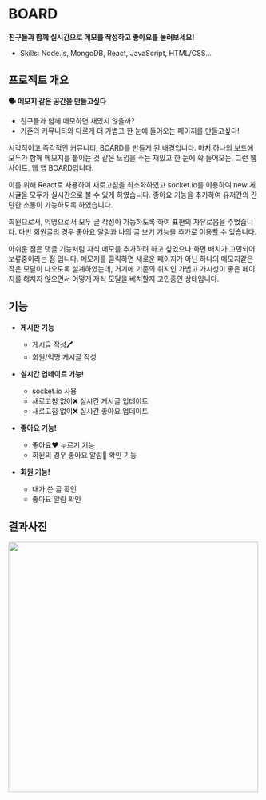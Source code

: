 # BOARD
**친구들과 함께 실시간으로 메모를 작성하고 좋아요를 눌러보세요!**
- Skills: Node.js, MongoDB, React, JavaScript, HTML/CSS...

## 프로젝트 개요
**🗣 메모지 같은 공간을 만들고싶다**
- 친구들과 함께 메모하면 재밌지 않을까?
- 기존의 커뮤니티와 다르게 더 가볍고 한 눈에 들어오는 페이지를 만들고싶다!

시각적이고 즉각적인 커뮤니티, BOARD를 만들게 된 배경입니다. 마치 하나의 보드에 모두가 함께 메모지를 붙이는 것 같은 느낌을 주는 재밌고 한 눈에 확 들어오는, 그런 웹 사이트, 웹 앱 BOARD입니다.

이를 위해 React로 사용하여 새로고침을 최소화하였고 socket.io를 이용하여 new 게시글을 모두가 실시간으로 볼 수 있게 하였습니다. 좋아요 기능을 추가하여 유저간의 간단한 소통이 가능하도록 하였습니다.

회원으로서, 익명으로서 모두 글 작성이 가능하도록 하여 표현의 자유로움을 주었습니다. 다만 회원글의 경우 좋아요 알림과 나의 글 보기 기능을 추가로 이용할 수 있습니다.

아쉬운 점은 댓글 기능처럼 자식 메모를 추가하려 하고 싶었으나 화면 배치가 고민되어 보류중이라는 점 입니다. 메모지를 클릭하면 새로운 페이지가 아닌 하나의 메모지같은 작은 모달이 나오도록 설계하였는데, 거기에 기존의 취지인 가볍고 가시성이 좋은 페이지를 해치지 않으면서 어떻게 자식 모달을 배치할지 고민중인 상태입니다.

## 기능
- **게시판 기능**
  - 게시글 작성🖊
  - 회원/익명 게시글 작성

- **실시간 업데이트 기능!**
  - socket.io 사용
  - 새로고침 없이❌ 실시간 게시글 업데이트
  - 새로고침 없이❌ 실시간 좋아요 업데이트
 
- **좋아요 기능!**
  - 좋아요❤️ 누르기 기능
  - 회원의 경우 좋아요 알림🔔 확인 기능

- **회원 기능!**
  - 내가 쓴 글 확인
  - 좋아요 알림 확인

## 결과사진
<img src='https://user-images.githubusercontent.com/72595355/174224998-784fcc1a-b46a-4965-9e85-1476db511f00.png' width='500'>
